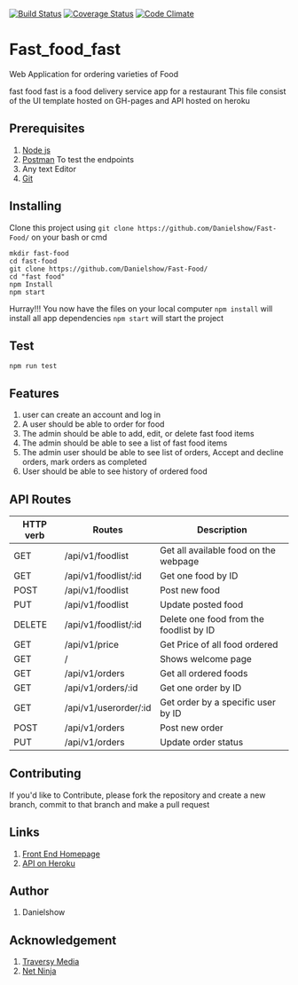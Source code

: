 [![Build Status](https://travis-ci.org/Danielshow/Fast-Food.svg?branch=develop)](https://travis-ci.org/Danielshow/Fast-Food)
[![Coverage Status](https://coveralls.io/repos/github/Danielshow/Fast-Food/badge.svg?branch=ft-api-implement-post-authadmin-#160981175)](https://coveralls.io/github/Danielshow/Fast-Food?branch=ft-api-implement-post-authadmin-#160981175)
[![Code Climate](https://codeclimate.com/github/codeclimate/codeclimate/badges/gpa.svg)](https://codeclimate.com/github/Danielshow/Fast-Food)

# Fast_food_fast
Web Application for ordering varieties of Food

fast food fast is a food delivery service app for a restaurant
This file consist of the UI template hosted on GH-pages and API hosted on heroku

## Prerequisites
1. [Node js](https://nodejs.org/en/)
2. [Postman](https://www.getpostman.com/) To test the endpoints
3. Any text Editor
4. [Git](https://git-scm.com/downloads)

## Installing

Clone this project using `git clone https://github.com/Danielshow/Fast-Food/` on your bash or cmd

```shell
mkdir fast-food
cd fast-food
git clone https://github.com/Danielshow/Fast-Food/
cd "fast food"
npm Install
npm start
```
Hurray!!! You now have the files on your local computer
`npm install` will install all app dependencies
`npm start` will start the project

## Test
```shell
npm run test
```

## Features
1) user can create an account and log in
2) A user should be able to order for food
3) The admin should be able to add, edit, or delete fast food items
4) The admin should be able to see a list of fast food items
5) The admin user should be able to see list of orders, Accept and decline orders, mark orders as completed
6) User should be able to see history of ordered food

## API Routes

| HTTP verb | Routes  | Description |
|-----------| ------------- | ------------- |
| GET | /api/v1/foodlist  | Get all available food on the webpage  |
| GET | /api/v1/foodlist/:id  | Get one food by ID  |
| POST | /api/v1/foodlist  | Post new food  |
| PUT | /api/v1/foodlist  | Update posted food |
| DELETE | /api/v1/foodlist/:id  | Delete one food from the foodlist by ID |
| GET | /api/v1/price  | Get Price of all food ordered |
| GET | /  | Shows welcome page |
| GET | /api/v1/orders  | Get all ordered foods  |
| GET | /api/v1/orders/:id  | Get one order by ID  |
| GET | /api/v1/userorder/:id  | Get order by a specific user by ID  |
| POST | /api/v1/orders | Post new order |
| PUT | /api/v1/orders  | Update order status  |

## Contributing

If you'd like to Contribute, please fork the repository and create a new branch, commit to that branch and make a pull request

## Links

1. [Front End Homepage](https://danielshow.github.io/Fast-Food/)
2. [API on Heroku](https://evening-island-29552.herokuapp.com/api/v1)

## Author

1. Danielshow

## Acknowledgement

1. [Traversy Media](https://www.youtube.com/user/TechGuyWeb)
2. [Net Ninja](https://www.youtube.com/channel/UCW5YeuERMmlnqo4oq8vwUpg)
